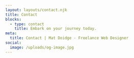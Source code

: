 ```yaml
---
layout: layouts/contact.njk
title: Contact
blocks:
  - type: contact
    title: Embark on your journey today.
meta:
  title: Contact | Mat Doidge - Freelance Web Designer
social:
  image: /uploads/og-image.jpg
---
```

